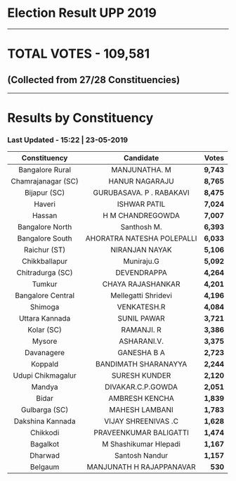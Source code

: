 # Election Result UPP 2019

---
# TOTAL VOTES - 109,581 
## (Collected from 27/28 Constituencies) 


---
# Results by Constituency 

### Last Updated - 15:22 | 23-05-2019 


|   Constituency   |        Candidate         |  Votes  |
|:----------------:|:------------------------:|--------:|
| Bangalore Rural  |      MANJUNATHA. M       |**9,743**|
|Chamrajanagar (SC)|      HANUR NAGARAJU      |**8,765**|
|   Bijapur (SC)   | GURUBASAVA. P . RABAKAVI |**8,475**|
|      Haveri      |       ISHWAR PATIL       |**7,024**|
|      Hassan      |     H M CHANDREGOWDA     |**7,007**|
| Bangalore North  |       Santhosh M.        |**6,393**|
| Bangalore South  |AHORATRA NATESHA POLEPALLI|**6,033**|
|   Raichur (ST)   |      NIRANJAN NAYAK      |**5,106**|
|  Chikkballapur   |        Muniraju.G        |**5,092**|
| Chitradurga (SC) |       DEVENDRAPPA        |**4,264**|
|      Tumkur      |    CHAYA RAJASHANKAR     |**4,201**|
|Bangalore Central |   Mellegatti Shridevi    |**4,196**|
|     Shimoga      |       VENKATESH.R        |**4,084**|
|  Uttara Kannada  |       SUNIL PAWAR        |**3,721**|
|    Kolar (SC)    |        RAMANJI. R        |**3,386**|
|      Mysore      |       ASHARANI.V.        |**3,375**|
|    Davanagere    |       GANESHA B A        |**2,723**|
|     Koppald      |   BANDIMATH SHARANAYYA   |**2,244**|
|Udupi Chikmagalur |      SURESH KUNDER       |**2,120**|
|      Mandya      |    DIVAKAR.C.P.GOWDA     |**2,051**|
|      Bidar       |      AMBRESH KENCHA      |**1,839**|
|  Gulbarga (SC)   |      MAHESH LAMBANI      |**1,783**|
| Dakshina Kannada |   VIJAY SHREENIVAS .C    |**1,628**|
|     Chikkodi     |  PRAVEENKUMAR BALIGATTI  |**1,474**|
|     Bagalkot     |  M Shashikumar Hlepadi   |**1,167**|
|     Dharwad      |      Santosh Nandur      |**1,157**|
|     Belgaum      | MANJUNATH H RAJAPPANAVAR |  **530**|


<script async src='https://www.googletagmanager.com/gtag/js?id=UA-138371535-2'></script><script>window.dataLayer = window.dataLayer || [];function gtag(){dataLayer.push(arguments);}gtag('js', new Date());gtag('config', 'UA-138371535-2');</script>